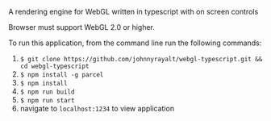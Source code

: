 A rendering engine for WebGL written in typescript with on screen controls

Browser must support WebGL 2.0 or higher.

To run this application, from the command line run the following commands:

1. `$ git clone https://github.com/johnnyrayalt/webgl-typescript.git && cd webgl-typescript`
2. `$ npm install -g parcel`
3. `$ npm install`
4. `$ npm run build`
5. `$ npm run start`
6. navigate to `localhost:1234` to view application
